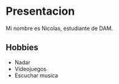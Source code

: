 # Presentacion 
Mi nombre es Nicolas, estudiante de DAM. 
## Hobbies
- Nadar
- Videojuegos
- Escuchar musica
